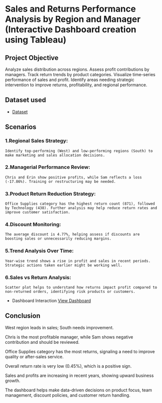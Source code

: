 #  Sales and Returns Performance Analysis by Region and Manager (Interactive Dashboard creation using Tableau)
##  Project Objective
Analyze sales distribution across regions.
Assess profit contributions by managers.
Track return trends by product categories.
Visualize time-series performance of sales and profit.
Identify areas needing strategic intervention to improve returns, profitability, and regional performance.
## Dataset used
- <a href="https://github.com/praveen-0912/Sales-Analysis-Dashboard/blob/main/Sales%20%20Dataset.xlsx"> Dataset</a>





## Scenarios
### 1.Regional Sales Strategy: 
    Identify top-performing (West) and low-performing regions (South) to make marketing and sales allocation decisions.
### 2.Managerial Performance Review:
    Chris and Erin show positive profits, while Sam reflects a loss (-17.86%). Training or restructuring may be needed.
### 3.Product Return Reduction Strategy:
    Office Supplies category has the highest return count (871), followed by Technology (438). Further analysis may help reduce return rates and improve customer satisfaction.
### 4.Discount Monitoring:
    The average discount is 4.77%, helping assess if discounts are boosting sales or unnecessarily reducing margins.
### 5.Trend Analysis Over Time:
    Year-wise trend shows a rise in profit and sales in recent periods. Strategic actions taken earlier might be working well.
### 6.Sales vs Return Analysis:
    Scatter plot helps to understand how returns impact profit compared to non-returned orders, identifying risk products or customers.
    
- Dashboard Interaction <a href="https://github.com/praveen-0912/Sales-Analysis-Dashboard/blob/main/Screenshot%202025-08-07%20200756.png">View Dashboard</a>

## Conclusion
   West region leads in sales; South needs improvement.

   Chris is the most profitable manager, while Sam shows negative contribution and should be reviewed.

   Office Supplies category has the most returns, signaling a need to improve quality or after-sales service.

   Overall return rate is very low (0.45%), which is a positive sign.

   Sales and profits are increasing in recent years, showing upward business growth.

   The dashboard helps make data-driven decisions on product focus, team management, discount policies, and customer return handling.
